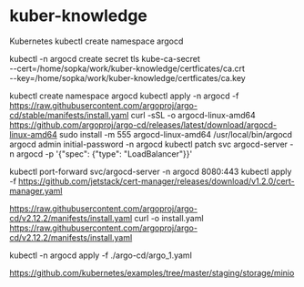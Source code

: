 # kuber-knowledge
Kubernetes
kubectl create namespace argocd

kubectl -n argocd create secret tls kube-ca-secret \
--cert=/home/sopka/work/kuber-knowledge/certficates/ca.crt \
--key=/home/sopka/work/kuber-knowledge/certficates/ca.key

kubectl create namespace argocd
kubectl apply -n argocd -f https://raw.githubusercontent.com/argoproj/argo-cd/stable/manifests/install.yaml
curl -sSL -o argocd-linux-amd64 https://github.com/argoproj/argo-cd/releases/latest/download/argocd-linux-amd64
sudo install -m 555 argocd-linux-amd64 /usr/local/bin/argocd
argocd admin initial-password -n argocd
kubectl patch svc argocd-server -n argocd -p '{"spec": {"type": "LoadBalancer"}}'

kubectl port-forward svc/argocd-server -n argocd 8080:443
kubectl apply -f https://github.com/jetstack/cert-manager/releases/download/v1.2.0/cert-manager.yaml

https://raw.githubusercontent.com/argoproj/argo-cd/v2.12.2/manifests/install.yaml
curl -o install.yaml https://raw.githubusercontent.com/argoproj/argo-cd/v2.12.2/manifests/install.yaml

kubectl -n argocd apply -f ./argo-cd/argo_1.yaml




https://github.com/kubernetes/examples/tree/master/staging/storage/minio
